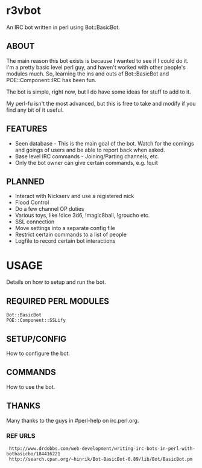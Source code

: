 r3vbot
======

An IRC bot written in perl using Bot::BasicBot.

ABOUT
-----
The main reason this bot exists is because I wanted to see if I could do it. I'm a pretty
basic level perl guy, and haven't worked with other people's modules much. So, learning
the ins and outs of Bot::BasicBot and POE::Component::IRC has been fun. 

The bot is simple, right now, but I do have some ideas for stuff to add to it.

My perl-fu isn't the most advanced, but this is free to take and modify if you find any
bit of it useful.


FEATURES
--------
* Seen database - This is the main goal of the bot. Watch for the comings and goings of 
	users and be able to report back when asked.
* Base level IRC commands - Joining/Parting channels, etc.
* Only the bot owner can give certain commands, e.g. !quit

PLANNED
-------
* Interact with Nickserv and use a registered nick
* Flood Control
* Do a few channel OP duties
* Various toys, like !dice 3d6, !magic8ball, !groucho etc.
* SSL connection
* Move settings into a separate config file
* Restrict certain commands to a list of people
* Logfile to record certain bot interactions



USAGE
=====

Details on how to setup and run the bot.

REQUIRED PERL MODULES
---------------------
	Bot::BasicBot
	POE::Component::SSLify

SETUP/CONFIG
------------
How to configure the bot.

COMMANDS
--------
How to use the bot.



THANKS
------
Many thanks to the guys in #perl-help on irc.perl.org.

### REF URLS ###
     http://www.drdobbs.com/web-development/writing-irc-bots-in-perl-with-botbasicbo/184416221
     http://search.cpan.org/~hinrik/Bot-BasicBot-0.89/lib/Bot/BasicBot.pm

